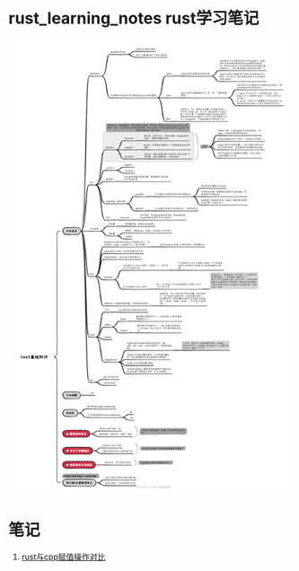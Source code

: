 # rust_learning_notes rust学习笔记
![rust基础知识](./docs/xmind/rust基础知识.png)


# 笔记
1. [rust与cpp赋值操作对比](./docs/rust与cpp赋值操作对比.md)